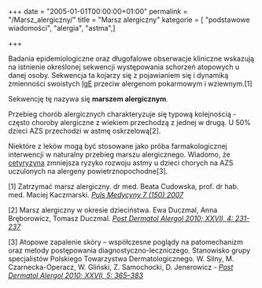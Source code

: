 +++
date = "2005-01-01T00:00:00+01:00"
permalink = "/Marsz_alergiczny/"
title = "Marsz alergiczny"
kategorie = [ "podstawowe wiadomości", "alergia", "astma",]

+++

Badania epidemiologiczne oraz długofalowe obserwacje kliniczne wskazują na istnienie określonej sekwencji występowania schorzeń atopowych u danej osoby. Sekwencja ta kojarzy się z pojawianiem się i dynamiką zmienności swoistych [IgE](/atopedia/IgE "wikilink") przeciw alergenom pokarmowym i wziewnym.[1]

Sekwencję tę nazywa się **marszem alergicznym**.

Przebieg chorób alergicznych charakteryzuje się typową kolejnością - często choroby alergiczne z wiekiem przechodzą z jednej w drugą. U 50% dzieci AZS przechodzi w astmę oskrzelową[2].

Niektóre z leków mogą być stosowane jako próba farmakologicznej interwencji w naturalny przebieg marszu alergicznego. Wiadomo, że [cetyryzyna](/atopedia/cetyryzyna "wikilink") zmniejsza ryzyko rozwoju astmy u dzieci chorych na AZS uczulonych na alergeny powietrznopochodne[3].

<references />
  

[1] Zatrzymać marsz alergiczny. dr med. Beata Cudowska, prof. dr hab. med. Maciej Kaczmarski. *[Puls Medycyny 7 (150) 2007](http://www.pulsmedycyny.com.pl/index/archiwum/8004,zatrzyma%C4%87,marsz,alergiczny.html)*

[2] Marsz alergiczny w okresie dzieciństwa. Ewa Duczmal, Anna Bręborowicz, Tomasz Duczmal. *[Post Dermatol Alergol 2010; XXVII, 4: 231-237](http://www.termedia.pl/Czasopismo/Postepy_Dermatologii_i_nbsp_Alergologii-7/Streszczenie-15259)*

[3] Atopowe zapalenie skóry – współczesne poglądy na patomechanizm oraz metody postępowania diagnostyczno-leczniczego. Stanowisko grupy specjalistów Polskiego Towarzystwa Dermatologicznego. W. Silny, M. Czarnecka-Operacz, W. Gliński, Z. Samochocki, D. Jenerowicz - *[Post Dermatol Alergol 2010; XXVII, 5: 365–383](http://www.termedia.pl/Artykul-specjalny-Atopowe-zapalenie-skory-wspolczesne-poglady-na-patomechanizm-oraz-metody-postepowania-diagnostyczno-leczniczego-Stanowisko-grupy-specjalistow-Polskiego-Towarzystwa-Dermatologicznego,7,15662,1,0.html)*
